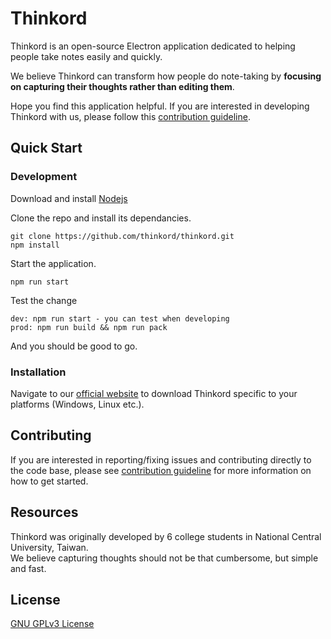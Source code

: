 # Thinkord
<!-- <img src="./app/asset/thinkord.png" width="600"> -->

Thinkord is an open-source Electron application dedicated to helping people take notes easily and quickly.

We believe Thinkord can transform how people do note-taking by **focusing on capturing their thoughts rather than editing them**.

Hope you find this application helpful. If you are interested in developing Thinkord with us, please follow this [contribution guideline](#contributing).

## Quick Start

### Development
Download and install <a href="https://nodejs.org/en/download/">Nodejs</a> 

Clone the repo and install its dependancies.
```
git clone https://github.com/thinkord/thinkord.git
npm install
```

Start the application.
```
npm run start
```

Test the change
```
dev: npm run start - you can test when developing
prod: npm run build && npm run pack
```
And you should be good to go.

### Installation
Navigate to our <a href="https://thinkord.github.io/thinkord/">official website</a> to download Thinkord specific to your platforms (Windows, Linux etc.).

## Contributing
If you are interested in reporting/fixing issues and contributing directly to the code base, please see <a href="docs/contributing.md">contribution guideline</a> for more information on how to get started.

## Resources
Thinkord was originally developed by 6 college students in National Central University, Taiwan.  
We believe capturing thoughts should not be that cumbersome, but simple and fast. 



## License
<a href="https://github.com/thinkord/thinkord/blob/master/LICENSE">GNU GPLv3 License</a>